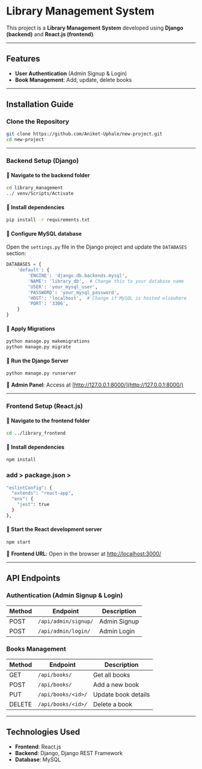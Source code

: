 # Library Management System

This project is a **Library Management System** developed using **Django (backend)** and **React.js (frontend)**.

---

##  Features

-  **User Authentication** (Admin Signup & Login)
-  **Book Management**: Add, update, delete books

---

##  Installation Guide

### Clone the Repository
```bash
git clone https://github.com/Aniket-Uphale/new-project.git
cd new-project
```

---

### Backend Setup (Django)

#### 🔹 Navigate to the backend folder
```bash
cd library_management
../ venv/Scripts/Activate
```

#### 🔹 Install dependencies
```bash
pip install -r requirements.txt
```

#### 🔹 Configure MySQL database
Open the `settings.py` file in the Django project and update the `DATABASES` section:

```python
DATABASES = {
    'default': {
        'ENGINE': 'django.db.backends.mysql',
        'NAME': 'library_db',  # Change this to your database name
        'USER': 'your_mysql_user',
        'PASSWORD': 'your_mysql_password',
        'HOST': 'localhost',  # Change if MySQL is hosted elsewhere
        'PORT': '3306',
    }
}
```

#### 🔹 Apply Migrations
```bash
python manage.py makemigrations
python manage.py migrate
```

#### 🔹 Run the Django Server
```bash
python manage.py runserver
```

🔗 **Admin Panel**: Access at [http://127.0.0.1:8000/](http://127.0.0.1:8000/)

---

###  Frontend Setup (React.js)

#### 🔹 Navigate to the frontend folder
```bash
cd ../library_frontend
```

#### 🔹 Install dependencies
```bash
npm install
```
### add > package.json > 
```bash
"eslintConfig": {
  "extends": "react-app",
  "env": {
    "jest": true
  }
},
```

  
#### 🔹 Start the React development server
```bash
npm start
```

🔗 **Frontend URL**: Open in the browser at [http://localhost:3000/](http://localhost:3000/)

---

##  API Endpoints

###  Authentication (Admin Signup & Login)

| Method | Endpoint               | Description  |
|--------|------------------------|--------------|
| POST   | `/api/admin/signup/`   | Admin Signup |
| POST   | `/api/admin/login/`    | Admin Login  |

###  Books Management

| Method | Endpoint            | Description        |
|--------|---------------------|--------------------|
| GET    | `/api/books/`       | Get all books     |
| POST   | `/api/books/`       | Add a new book    |
| PUT    | `/api/books/<id>/`  | Update book details |
| DELETE | `/api/books/<id>/`  | Delete a book     |

---

## Technologies Used

- **Frontend**: React.js  
- **Backend**: Django, Django REST Framework  
- **Database**: MySQL  

